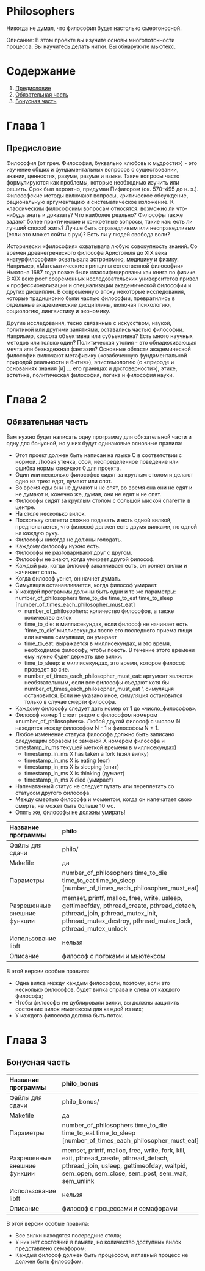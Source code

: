 # Philosophers #

Никогда не думал, что философия будет настолько смертоносной.

Описание: В этом проекте вы изучите основы многопоточности процесса. Вы научитесь делать нитки. Вы обнаружите мьютекс.

# Содержание #

1. [Предисловие](#Предисловие)
2. [Обязательная часть](#Обязательная-часть)
3. [Бонусная часть](#Бонусная-часть)

# Глава 1 #

## Предисловие ##

Философия (от греч. Философия, буквально «любовь к мудрости») - это изучение общих и фундаментальных вопросов о существовании, знании, ценностях, разуме, разуме и языке. Такие вопросы часто формулируются как проблемы, которые необходимо изучить или решить. Срок был
вероятно, придуман Пифагором (ок. 570–495 до н. э.). Философские методы включают вопросы, критическое обсуждение, рациональную аргументацию и систематическое изложение. К классическим философским вопросам относятся: возможно ли что-нибудь знать и доказать? Что наиболее реально? Философы также задают более практические и конкретные вопросы, такие как: есть ли лучший способ жить? Лучше быть справедливым или несправедливым (если это может сойти с рук)? Есть ли у людей свобода воли?

Исторически «философия» охватывала любую совокупность знаний. Со времен древнегреческого философа Аристотеля до XIX века «натурфилософия» охватывала астрономию, медицину и физику. Например, «Математические принципы естественной философии» Ньютона 1687 года позже были классифицированы как книга по физике. В XIX веке рост современных исследовательских университетов привел к профессионализации и специализации академической философии и других дисциплин. В современную эпоху некоторые исследования, которые традиционно были частью философии, превратились в отдельные академические дисциплины, включая психологию, социологию, лингвистику и экономику.

Другие исследования, тесно связанные с искусством, наукой, политикой или другими занятиями, оставались частью философии. Например, красота объективна или субъективна? Есть много научных методов или только один? Политическая утопия - это обнадеживающая мечта или безнадежная фантазия? Основные области академической философии включают метафизику («озабоченную фундаментальной природой реальности и бытия»), эпистемологию (о «природе и основаниях знания [и] ... его границах и достоверности»), этике, эстетике, политическая философия, логика и философия науки.

# Глава 2 #

## Обязательная часть ##

Вам нужно будет написать одну программу для обязательной части и одну для бонусной, но у них будут одинаковые основные правила:
* Этот проект должен быть написан на языке C в соответствии с нормой. Любая утечка, сбой, неопределенное поведение или ошибка нормы означают 0 для проекта.
* Один или несколько философов сидят за круглым столом и делают одно из трех: едят, думают или спят.
* Во время еды они не думают и не спят, во время сна они не едят и не думают и, конечно же, думая, они не едят и не спят.
* Философы сидят за круглым столом с большой миской спагетти в центре.
* На столе несколько вилок.
* Поскольку спагетти сложно подавать и есть одной вилкой, предполагается, что философ должен есть двумя вилками, по одной на каждую руку.
* Философы никогда не должны голодать.
* Каждому философу нужно есть.
* Философы не разговаривают друг с другом.
* Философы не знают, когда умирает другой философ.
* Каждый раз, когда философ заканчивает есть, он роняет вилки и начинает спать.
* Когда философ уснет, он начнет думать.
* Симуляция останавливается, когда философ умирает.
* У каждой программы должны быть одни и те же параметры: number_of_philosophers time_to_die time_to_eat time_to_sleep [number_of_times_each_philosopher_must_eat]
    * number_of_philosophers: количество философов, а также количество вилок
    * time_to_die: в миллисекундах, если философ не начинает есть ’time_to_die’ миллисекунды после его последнего приема пищи или начала симуляции, он умирает
    * time_to_eat: выражается в миллисекундах, и это время, необходимое философу, чтобы поесть. В течение этого времени ему нужно будет держать две вилки.
    * time_to_sleep: в миллисекундах, это время, которое философ проведет во сне.
    * number_of_times_each_philosopher_must_eat: аргумент является необязательным, если все философы съедают хотя бы number_of_times_each_philosopher_must_eat ’, симуляция остановится. Если не указано иное, симуляция остановится только в случае смерти философа.
* Каждому философу следует дать номер от 1 до «число_философов».
* Философ номер 1 стоит рядом с философом номером «number_of_philosophers». Любой другой философ с числом N находится между философом N - 1 и философом N + 1.
* Любое изменение статуса философа должно быть записано следующим образом (с заменой X номером философа и timestamp_in_ms текущей меткой времени в миллисекундах)
    * timestamp_in_ms X has taken a fork    (взял вилку)
    * timestamp_in_ms X is eating           (ест)
    * timestamp_in_ms X is sleeping         (спит)
    * timestamp_in_ms X is thinking         (думает)
    * timestamp_in_ms X died                (умирает)
* Напечатанный статус не следует путать или переплетать со статусом другого философа.
* Между смертью философа и моментом, когда он напечатает свою смерть, не может быть больше 10 мс.
* Опять же, философы не должны умирать!

Название программы  | philo
:-------------------|:---------------
Файлы для сдачи     | philo/
 Makefile           | да
Параметры			| number_of_philosophers time_to_die time_to_eat time_to_sleep [number_of_times_each_philosopher_must_eat]
Разрешенные внешние функции     |memset, printf, malloc, free, write, usleep, gettimeofday, pthread_create, pthread_detach, pthread_join, pthread_mutex_init, pthread_mutex_destroy, pthread_mutex_lock, pthread_mutex_unlock
Использование libft | нельзя
Описание            | философ с потоками и мьютексом

В этой версии особые правила:
* Одна вилка между каждым философом, поэтому, если это несколько философов, будет вилка справа и слева от каждого философа;
* Чтобы философы не дублировали вилки, вы должны защитить состояние вилок мьютексом для каждой из них;
* У каждого философа должна быть поток.

# Глава 3 #

## Бонусная часть ##

Название программы  | philo_bonus
:-------------------|:---------------
Файлы для сдачи     | philo_bonus/
Makefile           | да
Параметры			| number_of_philosophers time_to_die time_to_eat time_to_sleep [number_of_times_each_philosopher_must_eat]
Разрешенные внешние функции     |memset, printf, malloc, free, write, fork, kill, exit, pthread_create, pthread_detach, pthread_join, usleep, gettimeofday, waitpid, sem_open, sem_close, sem_post, sem_wait, sem_unlink
Использование libft | нельзя
Описание            | философ с процессами и семафорами

В этой версии особые правила:
* Все вилки находятся посередине стола;
* У них нет состояний в памяти, но количество доступных вилок представлено семафором;
* Каждый философ должен быть процессом, и главный процесс не должен быть философом.
